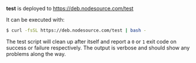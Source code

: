 **test** is deployed to <https://deb.nodesource.com/test>

It can be executed with:

```sh
$ curl -fsSL https://deb.nodesource.com/test | bash -
```

The test script will clean up after itself and report a `0` or `1` exit code on success or failure respectively. The output is verbose and should show any problems along the way.
